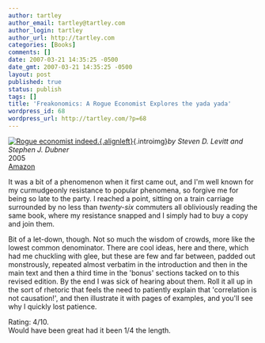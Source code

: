 ```yaml
---
author: tartley
author_email: tartley@tartley.com
author_login: tartley
author_url: http://tartley.com
categories: [Books]
comments: []
date: 2007-03-21 14:35:25 -0500
date_gmt: 2007-03-21 14:35:25 -0500
layout: post
published: true
status: publish
tags: []
title: 'Freakonomics: A Rogue Economist Explores the yada yada'
wordpress_id: 68
wordpress_url: http://tartley.com/?p=68
---
```


[![Rogue economist
indeed.](http://tartley.com/wp-content/uploads/2007/03/freakonomics.thumbnail.jpg){.alignleft}](http://tartley.com/wp-content/uploads/2007/03/freakonomics.jpg "Rogue economist indeed."){.introimg}*by
Steven D. Levitt and Stephen J. Dubner*\
2005\
[Amazon](http://www.amazon.co.uk/Freakonomics-Economist-Explores-Hidden-Everything/dp/0141019018/)

It was a bit of a phenomenon when it first came out, and I'm well known
for my curmudgeonly resistance to popular phenomena, so forgive me for
being so late to the party. I reached a point, sitting on a train
carriage surrounded by no less than *twenty-six* commuters all
obliviously reading the same book, where my resistance snapped and I
simply had to buy a copy and join them.

Bit of a let-down, though. Not so much the wisdom of crowds, more like
the lowest common denominator. There are cool ideas, here and there,
which had me chuckling with glee, but these are few and far between,
padded out monstrously, repeated almost verbatim in the introduction and
then in the main text and then a third time in the 'bonus' sections
tacked on to this revised edition. By the end I was sick of hearing
about them. Roll it all up in the sort of rhetoric that feels the need
to patiently explain that 'correlation is not causation!', and then
illustrate it with pages of examples, and you'll see why I quickly lost
patience.

Rating: 4/10.\
Would have been great had it been 1/4 the length.
